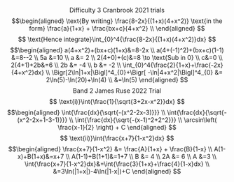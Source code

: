 $$
\text{Difficulty 3 Cranbrook 2021 trials}
$$
$$\begin{aligned}
\text{By writing} \frac{8-2x}{(1+x)(4+x^2)} \text{in the form} \frac{a}{1+x} + \frac{bx+c}{4+x^2} \\
\end{aligned}
$$$$
\text{Hence integrate}\int_{0}^4{\frac{8-2x}{(1+x)(4+x^2)}dx}
$$
$$\begin{aligned}
a(4+x^2)+(bx+c)(1+x)&=8-2x \\
a(4+(-1)^2)+(bx+c)(1-1) &=8--2 \\
5a &=10 \\
a &= 2 \\
2(4+0)+(c)&=8 \to \text{Sub in 0} \\
c&=0 \\
2(4+1)+2b&=6 \\
2b &= -4 \\
b &= -2 \\
\int_{0}^4{\frac{2}{1+x}+\frac{-2x}{4+x^2}dx} \\
\Bigr[2\ln|1+x|\Bigl]^4_{0}+\Bigr[ -\ln|4+x^2|\Bigl]^4_{0} &= 2\ln(5)-\ln(20)+\ln(4) \\
&=\ln(5)
\end{aligned}
$$
$$
\text{Band 2 James Ruse 2022 Trial }
$$
$$
\text{i)}\int{\frac{1}{\sqrt{3+2x-x^2}}dx}
$$
$$\begin{aligned}
\int{\frac{dx}{\sqrt{-(x^2-2x-3)}}} \\
\int{\frac{dx}{\sqrt{-(x^2-2x+1-3-1)}}} \\
\int{\frac{dx}{\sqrt{-(x-1)^2+2^2}}} \\
\arcsin\left( \frac{x-1}{2} \right) + C
\end{aligned}
$$
$$
\text{ii)}\int{\frac{x+7}{1-x^2}dx}
$$
$$\begin{aligned}
\frac{x+7}{1-x^2} &= \frac{A}{1+x} + \frac{B}{1-x} \\
A(1-x)+B(1+x)&=x+7 \\
A(1-1)+B(1+1)&=1+7 \\
B &= 4 \\
2A &= 6 \\
A &=3 \\
\int{\frac{x+7}{1-x^2}dx}&=\int{\frac{3}{1+x}+\frac{4}{1-x}dx} \\
&=3\ln(|1+x|)-4\ln(|1-x|)+C
\end{aligned}
$$









































